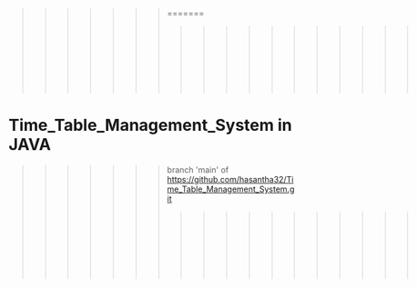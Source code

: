 
>>>>>>> =======
>>>>>>> >>>>>>> >>>>>>> >>>>>>> =======

Time_Table_Management_System in JAVA
=====
>>>>>>> branch 'main' of https://github.com/hasantha32/Time_Table_Management_System.git
>>>>>>> 
>>>>>>> >>>>>>> >>>>>>> >>>>>>> =======
